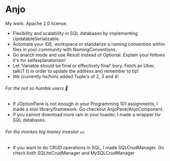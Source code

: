 # Anjo
My work. Apache 2.0 license.

* Flexibility and scalability in SQL databases by implementing UpdatableSerializable.
* Automate your IDE, workspace or standarize a naming convention within files in your community with NamingConventions.
* Go anarch mode and use Result<T> instead of Optional<T>. Explain your fellows it's for selfexplanatorism!
* Let 'Variable should be final or effectively final' bury. Fetch an Uber<T>, talk(T t) in order to update the address and remember to tip!
* We (currently he/him) added Tuple's of 2, 3 and 4!

###### For the not so humble users 🤨
* If JOptionPane is not enough in your Programming 101 assignments, I made a mini library/framework. Go checkout AnjoPane/AnjoComponent.
* If you cannot download more ram in your toaster, I made a wrapper for SQL databases.

###### For the monkes big money investor 💵
* If you want to do CRUD operations in SQL, I made SQLCrudManager. Go check both SQLiteCrudManager and MySQLCrudManager
